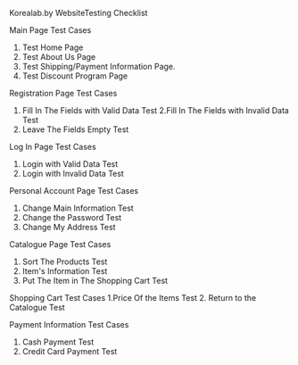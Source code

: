 Korealab.by WebsiteTesting Checklist

Main Page Test Cases
1. Test Home Page
2. Test About Us Page
3. Test Shipping/Payment Information Page.
4. Test Discount Program Page

Registration Page Test Cases
1. Fill In The Fields with Valid Data Test
2.Fill In The Fields with Invalid Data Test
3. Leave The Fields Empty Test

Log In Page Test Cases
1. Login with Valid Data Test
2. Login with Invalid Data Test

Personal Account Page Test Cases
1. Change Main Information Test
2. Change the Password Test
3. Change My Address Test

Catalogue Page Test Cases
1. Sort The Products Test
2. Item's Information Test
3. Put The Item in The Shopping Cart Test

Shopping Cart Test Cases
1.Price Of the Items Test
2. Return to the Catalogue Test

Payment Information Test Cases
1. Cash Payment Test
2. Credit Card Payment Test

